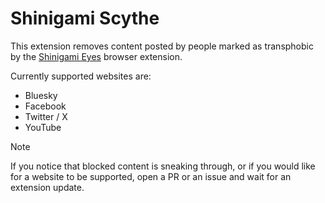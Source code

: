 # Shinigami Scythe

This extension removes content posted by people marked as transphobic by the [Shinigami Eyes](https://shinigami-eyes.github.io/) browser extension.

Currently supported websites are:
- Bluesky
- Facebook
- Twitter / X
- YouTube

> [!NOTE]
> If you notice that blocked content is sneaking through, or if you would like for a website to be supported, open a PR or an issue and wait for an extension update.